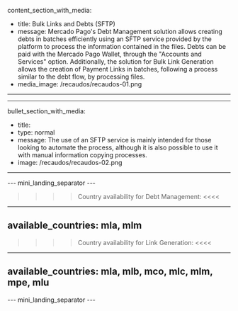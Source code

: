 content_section_with_media: 
 - title: Bulk Links and Debts (SFTP)
 - message: Mercado Pago's Debt Management solution allows creating debts in batches efficiently using an SFTP service provided by the platform to process the information contained in the files. Debts can be paid with the Mercado Pago Wallet, through the "Accounts and Services" option. Additionally, the solution for Bulk Link Generation allows the creation of Payment Links in batches, following a process similar to the debt flow, by processing files.
 - media_image: /recaudos/recaudos-01.png
---

---
bullet_section_with_media: 
 - title: 
 - type: normal
 - message: The use of an SFTP service is mainly intended for those looking to automate the process, although it is also possible to use it with manual information copying processes.
 - image: /recaudos/recaudos-02.png
---

--- mini_landing_separator ---

>>>> Country availability for Debt Management: <<<<
---
available_countries: mla, mlm
---

>>>> Country availability for Link Generation: <<<<
---
available_countries: mla, mlb, mco, mlc, mlm, mpe, mlu
---
--- mini_landing_separator ---
